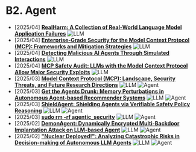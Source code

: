 # B2. Agent
- [2025/04] **[RealHarm: A Collection of Real-World Language Model Application Failures](https://arxiv.org/abs/2504.10277)** ![LLM](https://img.shields.io/badge/LLM-589cf4)
- [2025/04] **[Enterprise-Grade Security for the Model Context Protocol (MCP): Frameworks and Mitigation Strategies](https://arxiv.org/abs/2504.08623)** ![LLM](https://img.shields.io/badge/LLM-589cf4)
- [2025/04] **[Detecting Malicious AI Agents Through Simulated Interactions](https://arxiv.org/abs/2504.03726)** ![LLM](https://img.shields.io/badge/LLM-589cf4)
- [2025/04] **[MCP Safety Audit: LLMs with the Model Context Protocol Allow Major Security Exploits](https://arxiv.org/abs/2504.03767)** ![LLM](https://img.shields.io/badge/LLM-589cf4)
- [2025/03] **[Model Context Protocol (MCP): Landscape, Security Threats, and Future Research Directions](https://arxiv.org/abs/2503.23278)** ![LLM](https://img.shields.io/badge/LLM-589cf4) ![Agent](https://img.shields.io/badge/Agent-87b800)
- [2025/03] **[Get the Agents Drunk: Memory Perturbations in Autonomous Agent-based Recommender Systems](https://arxiv.org/abs/2503.23804)** ![LLM](https://img.shields.io/badge/LLM-589cf4) ![Agent](https://img.shields.io/badge/Agent-87b800)
- [2025/03] **[ShieldAgent: Shielding Agents via Verifiable Safety Policy Reasoning](https://arxiv.org/abs/2503.22738)** ![LLM](https://img.shields.io/badge/LLM-589cf4) ![Agent](https://img.shields.io/badge/Agent-87b800)
- [2025/03] **[sudo rm -rf agentic_security](https://arxiv.org/abs/2503.20279)** ![LLM](https://img.shields.io/badge/LLM-589cf4) ![Agent](https://img.shields.io/badge/Agent-87b800)
- [2025/02] **[DemonAgent: Dynamically Encrypted Multi-Backdoor Implantation Attack on LLM-based Agent](https://arxiv.org/abs/2502.12575)** ![LLM](https://img.shields.io/badge/LLM-589cf4) ![Agent](https://img.shields.io/badge/Agent-87b800)
- [2025/02] **["Nuclear Deployed!": Analyzing Catastrophic Risks in Decision-making of Autonomous LLM Agents](https://arxiv.org/abs/2502.11355)** ![LLM](https://img.shields.io/badge/LLM-589cf4) ![Agent](https://img.shields.io/badge/Agent-87b800)
